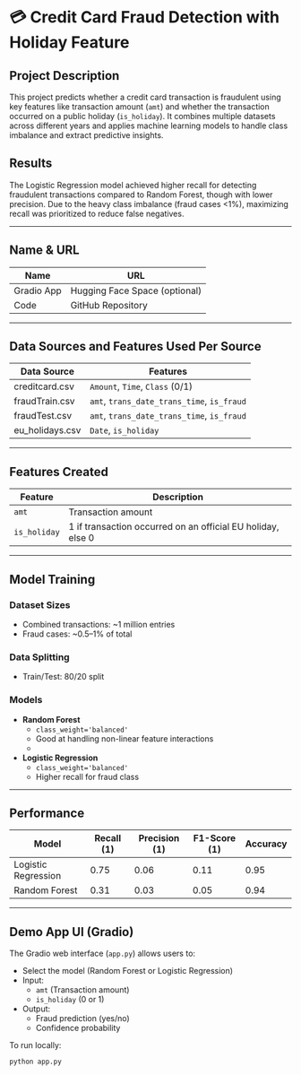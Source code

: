 # 💳 Credit Card Fraud Detection with Holiday Feature

## Project Description

This project predicts whether a credit card transaction is fraudulent using key features like transaction amount (`amt`) and whether the transaction occurred on a public holiday (`is_holiday`). It combines multiple datasets across different years and applies machine learning models to handle class imbalance and extract predictive insights.

## Results

The Logistic Regression model achieved higher recall for detecting fraudulent transactions compared to Random Forest, though with lower precision. Due to the heavy class imbalance (fraud cases <1%), maximizing recall was prioritized to reduce false negatives.

---

## Name & URL

| Name         | URL                         |
|--------------|-----------------------------|
| Gradio App   | Hugging Face Space (optional) |
| Code         | GitHub Repository           |

---

## Data Sources and Features Used Per Source

| Data Source           | Features                             |
|-----------------------|--------------------------------------|
| creditcard.csv        | `Amount`, `Time`, `Class` (0/1)      |
| fraudTrain.csv        | `amt`, `trans_date_trans_time`, `is_fraud` |
| fraudTest.csv         | `amt`, `trans_date_trans_time`, `is_fraud` |
| eu_holidays.csv       | `Date`, `is_holiday`                 |

---

## Features Created

| Feature      | Description                                                  |
|--------------|--------------------------------------------------------------|
| `amt`        | Transaction amount                                           |
| `is_holiday` | 1 if transaction occurred on an official EU holiday, else 0 |

---

## Model Training

### Dataset Sizes
- Combined transactions: ~1 million entries
- Fraud cases: ~0.5–1% of total

### Data Splitting
- Train/Test: 80/20 split

### Models
- **Random Forest**
  - `class_weight='balanced'`
  - Good at handling non-linear feature interactions
  - 
- **Logistic Regression**
  - `class_weight='balanced'`
  - Higher recall for fraud class

---

## Performance

| Model             | Recall (1) | Precision (1) | F1-Score (1) | Accuracy |
|-------------------|------------|---------------|--------------|----------|
| Logistic Regression | 0.75       | 0.06          | 0.11         | 0.95     |
| Random Forest       | 0.31       | 0.03          | 0.05         | 0.94     |

---

## Demo App UI (Gradio)

The Gradio web interface (`app.py`) allows users to:

- Select the model (Random Forest or Logistic Regression)
- Input:
  - `amt` (Transaction amount)
  - `is_holiday` (0 or 1)
- Output:
  - Fraud prediction (yes/no)
  - Confidence probability

To run locally:

```bash
python app.py
